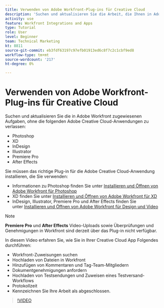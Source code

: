 ```yaml
---
title: Verwenden von Adobe Workfront-Plug-ins für Creative Cloud
description: 'Suchen und aktualisieren Sie die Arbeit, die Ihnen in Adobe Workfront zugewiesen ist, ohne die folgenden Adobe Creative Cloud-Anwendungen zu verlassen: Photoshop, XD, InDesign, Illustrator, Premiere Pro und After Effects'
activity: use
feature: Workfront Integrations and Apps
type: Tutorial
role: User
level: Beginner
team: Technical Marketing
kt: 8811
source-git-commit: eb3fdf63197c97efb01913ed6c8f7c2c1cbf9ed8
workflow-type: tm+mt
source-wordcount: '217'
ht-degree: 0%

---
```


# Verwenden von Adobe Workfront-Plug-ins für Creative Cloud

Suchen und aktualisieren Sie die in Adobe Workfront zugewiesenen Aufgaben, ohne die folgenden Adobe Creative Cloud-Anwendungen zu verlassen:

* Photoshop
* XD
* InDesign
* Illustrator
* Premiere Pro
* After Effects

Sie müssen das richtige Plug-in für die Adobe Creative Cloud-Anwendung installieren, die Sie verwenden:

* Informationen zu Photoshop finden Sie unter [Installieren und Öffnen von Adobe Workfront für Photoshop](https://experienceleague.adobe.com/docs/workfront/using/adobe-workfront-integrations/workfront-for-creative-cloud/install-wf-cc/wf-cc-install-ps.html?)
* XD finden Sie unter [Installieren und Öffnen von Adobe Workfront für XD](https://experienceleague.adobe.com/docs/workfront/using/adobe-workfront-integrations/workfront-for-creative-cloud/install-wf-cc/wf-adobe-xd-install.html?)
* InDesign, Illustrator, Premiere Pro und After Effects finden Sie unter [Installieren und Öffnen von Adobe Workfront für Design und Video](https://experienceleague.adobe.com/docs/workfront/using/adobe-workfront-integrations/workfront-for-creative-cloud/install-wf-cc/wf-install-cc.html?)

>[!NOTE]
>
>**Premiere Pro** und **After Effects** Video-Uploads sowie Überprüfungen und Genehmigungen in Workfront sind derzeit über das Plug-in nicht verfügbar.


In diesem Video erfahren Sie, wie Sie in Ihrer Creative Cloud App Folgendes durchführen:

* Workfront-Zuweisungen suchen
* Hochladen von Dateien in Workfront
* Hinzufügen von Kommentaren und Tag-Team-Mitgliedern
* Dokumentgenehmigungen anfordern
* Hochladen von Testsendungen und Zuweisen eines Testversand-Workflows
* Protokollzeit
* Kennzeichnen Sie Ihre Arbeit als abgeschlossen.

>[!VIDEO](https://video.tv.adobe.com/v/3415452/?quality=12)
